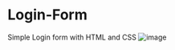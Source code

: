 # Login-Form
Simple Login form with HTML and CSS
![image](https://user-images.githubusercontent.com/93708997/229914743-4df054c8-529b-4a05-aa66-ea3d0532348b.png)
